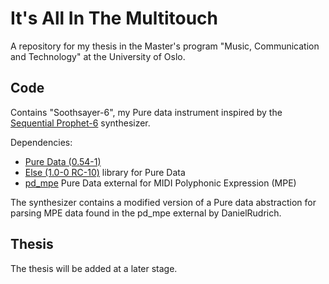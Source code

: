 # It's All In The Multitouch
 A repository for my thesis in the Master's program "Music, Communication and Technology" at the University of Oslo.

 ## Code
 Contains "Soothsayer-6", my Pure data instrument inspired by the [Sequential Prophet-6](https://www.sequential.com/product/prophet-6/) synthesizer.

 Dependencies:
 - [Pure Data (0.54-1)](https://puredata.info/)
 - [Else (1.0-0 RC-10)](https://github.com/porres/pd-else/) library for Pure Data
 - [pd_mpe](https://github.com/DanielRudrich/pd_mpe) Pure Data external for MIDI Polyphonic Expression (MPE)

The synthesizer contains a modified version of a Pure data abstraction for parsing MPE data found in the pd_mpe external by DanielRudrich.

 ## Thesis
 The thesis will be added at a later stage.

 

